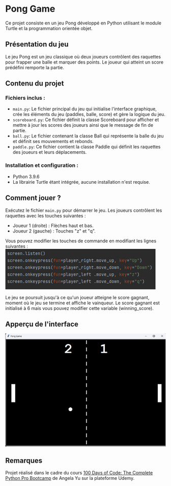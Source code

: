 # Pong Game

Ce projet consiste en un jeu Pong développé en Python utilisant le module Turtle et la programmation orientée objet.

## Présentation du jeu

Le jeu Pong est un jeu classique où deux joueurs contrôlent des raquettes pour frapper une balle et marquer des points. Le joueur qui atteint un score prédéfini remporte la partie.

## Contenu du projet

### Fichiers inclus :

- `main.py`: Le fichier principal du jeu qui initialise l'interface graphique, crée les éléments du jeu (paddles, balle, score) et gère la logique du jeu.
- `scoreboard.py`: Ce fichier définit la classe Scoreboard pour afficher et mettre à jour les scores des joueurs ainsi que le message de fin de partie.
- `ball.py`: Le fichier contenant la classe Ball qui représente la balle du jeu et définit ses mouvements et rebonds.
- `paddle.py`: Ce fichier contient la classe Paddle qui définit les raquettes des joueurs et leurs déplacements.

### Installation et configuration  :
- Python 3.9.6
- La librairie Turtle étant intégrée, aucune installation n'est requise.

## Comment jouer ?

Exécutez le fichier `main.py` pour démarrer le jeu.
Les joueurs contrôlent les raquettes avec les touches suivantes :
- Joueur 1 (droite) : Flèches haut et bas.
- Joueur 2 (gauche) : Touches "z" et "q".

Vous pouvez modifier les touches de commande en modifiant les lignes suivantes : 
![Code Screenshot](/assets/screenshot_code.png)

Le jeu se poursuit jusqu'à ce qu'un joueur atteigne le score gagnant, moment où le jeu se termine et affiche le vainqueur.
Le score gagnant est initialisé à 6 mais vous pouvez modifier cette variable (winning_score).

## Apperçu de l'interface

![Game Screenshot](/assets/screenshot_ponggame.png)

## Remarques

Projet réalisé dans le cadre du cours [100 Days of Code: The Complete Python Pro Bootcamp](https://www.udemy.com/course/100-days-of-code/) de Angela Yu sur la plateforme Udemy.
